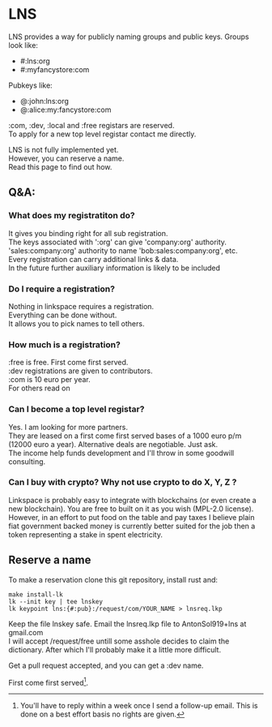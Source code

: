 # LNS

LNS provides a way for publicly naming groups and public keys.
Groups look like:

- #:lns:org
- #:myfancystore:com

Pubkeys like:

- @:john:lns:org
- @:alice:my:fancystore:com

:com, :dev, :local and :free registars are reserved.  
To apply for a new top level registar contact me directly.  

LNS is not fully implemented yet.  
However, you can reserve a name.  
Read this page to find out how.  

## Q&A:

### What does my registratiton do?

It gives you binding right for all sub registration.  
The keys associated with ':org' can give 'company:org' authority.  
'sales:company:org' authority to name 'bob:sales:company:org', etc.  
Every registration can carry additional links & data.  
In the future further auxiliary information is likely to be included  

### Do I require a registration?
Nothing in linkspace requires a registration.  
Everything can be done without.  
It allows you to pick names to tell others.  

### How much is a registration?
:free is free. First come first served.  
:dev registrations are given to contributors.  
:com is 10 euro per year.  
For others read on  

### Can I become a top level registar?
Yes. I am looking for more partners.  
They are leased on a first come first served bases of a 1000 euro p/m (12000 euro a year).
Alternative deals are negotiable. Just ask.  
The income help funds development and I'll throw in some goodwill consulting.  

### Can I buy with crypto? Why not use crypto to do X, Y, Z ?

Linkspace is probably easy to integrate with blockchains (or even create a new blockchain).
You are free to built on it as you wish (MPL-2.0 license).
However, in an effort to put food on the table and pay taxes I believe
plain fiat government backed money is currently better suited for the job then
a token representing a stake in spent electricity.

## Reserve a name

To make a reservation clone this git repository, install rust and:

```terminal
make install-lk
lk --init key | tee lnskey
lk keypoint lns:{#:pub}:/request/com/YOUR_NAME > lnsreq.lkp
```

Keep the file lnskey safe.
Email the lnsreq.lkp file to AntonSol919+lns at gmail.com  
I will accept /request/free untill some asshole decides to claim the dictionary.
After which I'll probably make it a little more difficult.

Get a pull request accepted, and you can get a :dev name.
    
First come first served[^1].

[^1]: You'll have to reply within a week once I send a follow-up email. This is done on a best effort basis no rights are given.
